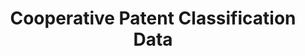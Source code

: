 ---
layout: default
bigquery: https://console.cloud.google.com/bigquery?p=patents-public-data&d=cpc&page=dataset
citation: '“Cooperative Patent Classification” by the EPO and USPTO, for public use. '
contributors: EPO, USPTO
cost: None
description: Cooperative Patent Classification Data contains the scheme and definitions
  of the Cooperative Patent Classification system for classifying patent documents.
  The CPC is the result of a partnership between the EPO and the USPTO in their joint
  effort to develop a common, internationally compatible classification system for
  technical documents, in particular patent publications, which will be used by both
  offices in the patent granting process
documentation: https://www.cooperativepatentclassification.org/cpcSchemeAndDefinitions
last_edit: Mon, 04 Apr 2022 19:07:06 GMT
location: https://www.cooperativepatentclassification.org/index
maintained_by: USPTO, EPO
schema_fields: '[''not_allocatable'', ''limitingReferences'', ''glossary'', ''childGroups'',
  ''sizeCache'', ''status'', ''parents'', ''additional_only'', ''limiting_references'',
  ''applicationReferences'', ''breakdownCode'', ''ipc_concordant'', ''informative_references'',
  ''titleFull'', ''application_references'', ''date_revised'', ''synonyms'', ''child_groups'',
  ''dateRevised'', ''titlePart'', ''symbol'', ''breakdown_code'', ''ipcConcordant'',
  ''residualReferences'', ''definition'', ''children'', ''title_full'', ''residual_references'',
  ''notAllocatable'', ''informativeReferences'', ''title_part'', ''level'']'
shortname: cooperative_patent_classification
tags:
- patents
- science
title: Cooperative Patent Classification Data
uuid: 984374a7-16e9-4b35-9445-458daceb01bf
---